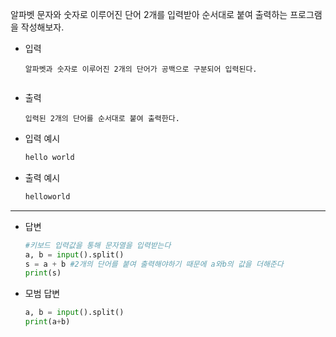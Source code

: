 알파벳 문자와 숫자로 이루어진 단어 2개를 입력받아
순서대로 붙여 출력하는 프로그램을 작성해보자.



- 입력

  ```
  알파벳과 숫자로 이루어진 2개의 단어가 공백으로 구분되어 입력된다.
  
  
  ```
  
- 출력

  ```
  입력된 2개의 단어를 순서대로 붙여 출력한다.
  ```

- 입력 예시

  ``` python
  hello world
  ```

  

- 출력 예시

  ```python
  helloworld
  ```

  

---

- 답변 

  ``` python
  #키보드 입력값을 통해 문자열을 입력받는다
  a, b = input().split()
  s = a + b #2개의 단어를 붙여 출력해야하기 때문에 a와b의 값을 더해준다
  print(s)
  ```
  
  
  
- 모범 답변

  ``` python
  a, b = input().split()
  print(a+b)
  
  
  
  ```
  
  